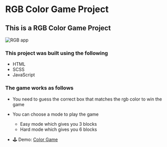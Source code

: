 # RGB Color Game Project

## This is a RGB Color Game Project

![RGB app](https://image.ibb.co/kQBO1p/og_image.jpg "RGB App")

### This project was built using the following

* HTML
* SCSS
* JavaScript

### The game works as follows

* You need to guess the correct box that matches the rgb color to win the game

* You can choose a mode to play the game
  * Easy mode which gives you 3 blocks
  * Hard mode which gives you 6 blocks

* 🕹 Demo: <a href="https://lovechase.github.io/Do-you-know-you-Colors/" target="_blank">Color Game</a>